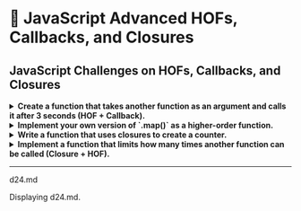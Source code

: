 

# 📜 JavaScript Advanced HOFs, Callbacks, and Closures


## **JavaScript Challenges on HOFs, Callbacks, and Closures**

<details>
  <summary><strong>Create a function that takes another function as an argument and calls it after 3 seconds (HOF + Callback).</strong></summary>

  ```js
  function delayedExecution(callback) {
      setTimeout(callback, 3000);
  }

  // Example usage
  delayedExecution(() => console.log("Executed after 3 seconds"));
  ```
</details>

<details>
  <summary><strong>Implement your own version of `.map()` as a higher-order function.</strong></summary>

  ```js
  function customMap(array, callback) {
      let result = [];
      for (let i = 0; i < array.length; i++) {
          result.push(callback(array[i], i, array)); // Apply callback to each element
      }
      return result;
  }

  // Example usage
  console.log(customMap([1, 2, 3], num => num * 2)); 
  // Output: [2, 4, 6]
  ```
</details>

<details>
  <summary><strong>Write a function that uses closures to create a counter.</strong></summary>

  ```js
  function createCounter() {
      let count = 0;
      return function() { // Closure retains access to `count`
          return ++count;
      };
  }

  // Example usage
  const counter = createCounter();
  console.log(counter()); // Output: 1
  console.log(counter()); // Output: 2
  console.log(counter()); // Output: 3
  ```
</details>

<details>
  <summary><strong>Implement a function that limits how many times another function can be called (Closure + HOF).</strong></summary>

  ```js
  function limit(fn, limit) {
      let calledtimes = 0;
      return function () {
          if (calledtimes < limit) {
              calledtimes++;
              fn();
          }
      };
  }

  // Example usage
  let fn = limit(() => console.log("hello"), 3);
  fn(); // "hello"
  fn(); // "hello"
  fn(); // "hello"
  fn(); // (No output, limit reached)
  ```
</details>

---
d24.md

Displaying d24.md.